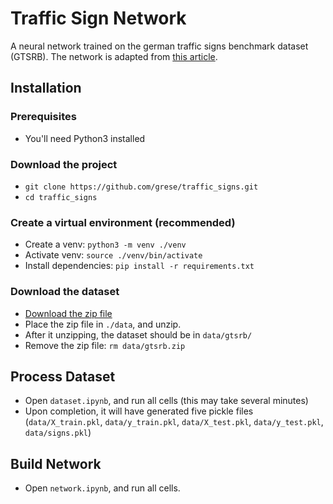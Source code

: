 # Traffic Sign Network

A neural network trained on the german traffic signs benchmark dataset (GTSRB). The network is adapted from [this article](https://www.pyimagesearch.com/2019/11/04/traffic-sign-classification-with-keras-and-deep-learning/).

## Installation

### Prerequisites

* You'll need Python3 installed

### Download the project

* `git clone https://github.com/grese/traffic_signs.git`
* `cd traffic_signs`

### Create a virtual environment (recommended)

* Create a venv: `python3 -m venv ./venv`
* Activate venv: `source ./venv/bin/activate`
* Install dependencies: `pip install -r requirements.txt`

### Download the dataset

* [Download the zip file](https://drive.google.com/uc?authuser=0&export=download&id=1WxQ-LmSLUUDbFaA5GGgvx1y_gP4lk1iP)
* Place the zip file in `./data`, and unzip.
* After it unzipping, the dataset should be in `data/gtsrb/`
* Remove the zip file: `rm data/gtsrb.zip`

## Process Dataset

* Open `dataset.ipynb`, and run all cells (this may take several minutes)
* Upon completion, it will have generated five pickle files (`data/X_train.pkl`, `data/y_train.pkl`, `data/X_test.pkl`, `data/y_test.pkl`, `data/signs.pkl`)

## Build Network

* Open `network.ipynb`, and run all cells.
